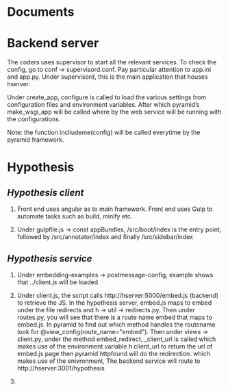 # Documents

# __Backend server__
The coders uses supervisor to start all the relevant services. To check the config, go to conf → supervisord.conf. Pay particular attention to app.ini and app.py. Under supervisord, this is the main application that houses hserver.

Under create_app, configure is called to load the various settings from configuration files and environment variables. After which pyramid’s make_wsgi_app will be called where by the web service will be running with the configurations.

Note: the function incliudeme(config) will be called everytime by the pyramid framework.

# __Hypothesis__

## *Hypothesis client*

1. Front end uses angular as te main framework. Front end uses Gulp to automate tasks such as build, minify etc.

2. Under gulpfile.js -> const appBundles, /src/boot/index is the entry point, followed by /src/annotator/index and finally /src/sidebar/index

## *Hypothesis service*

1. Under embedding-examples → postmessage-config, example shows that ../client.js will be loaded

2. Under client.js, the script calls http://hserver:5000/embed.js (backend) to retrieve the JS. In the hypothesis server, embed.js maps to embed under the file redirects and h → util → redirects.py. Then under routes.py, you will see that there is a route name embed that maps to embed.js. In pyramid to find out which method handles the routename look for @view_config(route_name="embed"). Then under views -> client.py, under the method embed_redirect, _client_url is called which makes use of the environment variable h.client_url to return the url of embed.js page then pyramid httpfound will do the redirection. which makes use of the enivronment, The backend service will route to http://hserver:3001/hypothesis 

3. 